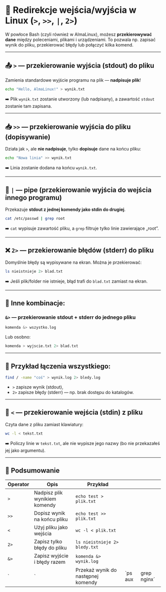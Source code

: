 # 🔁 Redirekcje wejścia/wyjścia w Linux (`>`, `>>`, `|`, `2>`)

W powłoce Bash (czyli również w AlmaLinux), możesz **przekierowywać dane** między poleceniami, plikami i urządzeniami. To pozwala np. zapisać wynik do pliku, przekierować błędy lub połączyć kilka komend.

---

## 📤 `>` — przekierowanie **wyjścia (stdout)** do pliku

Zamienia standardowe wyjście programu na plik — **nadpisuje plik**!

```bash
echo "Hello, AlmaLinux!" > wynik.txt
```

➡️ Plik `wynik.txt` zostanie utworzony (lub nadpisany), a zawartość `stdout` zostanie tam zapisana.

---

## 📥 `>>` — przekierowanie wyjścia do pliku (dopisywanie)

Działa jak `>`, ale **nie nadpisuje**, tylko **dopisuje** dane na końcu pliku:

```bash
echo "Nowa linia" >> wynik.txt
```

➡️ Linia zostanie dodana na końcu `wynik.txt`.

---

## 🔗 `|` — **pipe** (przekierowanie wyjścia do wejścia innego programu)

Przekazuje **stdout z jednej komendy jako stdin do drugiej**.

```bash
cat /etc/passwd | grep root
```

➡️ `cat` wypisuje zawartość pliku, a `grep` filtruje tylko linie zawierające „root”.

---

## ❌ `2>` — przekierowanie **błędów (stderr)** do pliku

Domyślnie błędy są wypisywane na ekran. Można je przekierować:

```bash
ls nieistnieje 2> blad.txt
```

➡️ Jeśli plik/folder nie istnieje, błąd trafi do `blad.txt` zamiast na ekran.

---

## 🔁 Inne kombinacje:

### `&>` — przekierowanie **stdout + stderr** do jednego pliku

```bash
komenda &> wszystko.log
```

Lub osobno:

```bash
komenda > wyjscie.txt 2> blad.txt
```

---

## 🧪 Przykład łączenia wszystkiego:

```bash
find / -name "coś" > wynik.log 2> bledy.log
```

* `>` zapisze wynik (stdout),
* `2>` zapisze błędy (stderr) — np. brak dostępu do katalogów.

---

## 🔄 `<` — przekierowanie **wejścia (stdin)** z pliku

Czyta dane z pliku zamiast klawiatury:

```bash
wc -l < tekst.txt
```

➡️ Policzy linie w `tekst.txt`, ale nie wypisze jego nazwy (bo nie przekazałeś jej jako argumentu).

---

## 📑 Podsumowanie

| Operator | Opis                          | Przykład                           |          |              |
| -------- | ----------------------------- | ---------------------------------- | -------- | ------------ |
| `>`      | Nadpisz plik wynikiem komendy | `echo test > plik.txt`             |          |              |
| `>>`     | Dopisz wynik na końcu pliku   | `echo test >> plik.txt`            |          |              |
| `<`      | Użyj pliku jako wejścia       | `wc -l < plik.txt`                 |          |              |
| `2>`     | Zapisz tylko błędy do pliku   | `ls nieistnieje 2> bledy.txt`      |          |              |
| `&>`     | Zapisz wyjście i błędy razem  | `komenda &> wynik.log`             |          |              |
| \`       | \`                            | Przekaż wynik do następnej komendy | \`ps aux | grep nginx\` |

